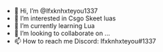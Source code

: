 - 👋 Hi, I’m @Ifxknhxteyou1337
- 👀 I’m interested in Csgo Skeet luas
- 🌱 I’m currently learning Lua
- 💞️ I’m looking to collaborate on ...
- 📫 How to reach me Discord: Ifxknhxteyou#1337

<!---
Ifxknhxteyou1337/Ifxknhxteyou1337 is a ✨ special ✨ repository because its `README.md` (this file) appears on your GitHub profile.
You can click the Preview link to take a look at your changes.
--->
